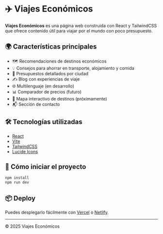 # ✈️ Viajes Económicos

**Viajes Económicos** es una página web construida con React y TailwindCSS que ofrece contenido útil para viajar por el mundo con poco presupuesto.

## 🌍 Características principales

- 🗺️ Recomendaciones de destinos económicos
- 💡 Consejos para ahorrar en transporte, alojamiento y comida
- 💸 Presupuestos detallados por ciudad
- ✍️ Blog con experiencias de viaje
- 🌐 Multilenguaje (en desarrollo)
- 📊 Comparador de precios (futuro)
- 📍 Mapa interactivo de destinos (próximamente)
- 📬 Sección de contacto

## 🛠 Tecnologías utilizadas

- [React](https://reactjs.org/)
- [Vite](https://vitejs.dev/)
- [TailwindCSS](https://tailwindcss.com/)
- [Lucide Icons](https://lucide.dev/)

## 🚀 Cómo iniciar el proyecto

```bash
npm install
npm run dev
```

## 📦 Deploy

Puedes desplegarlo fácilmente con [Vercel](https://vercel.com/) o [Netlify](https://www.netlify.com/).

---

© 2025 Viajes Económicos

